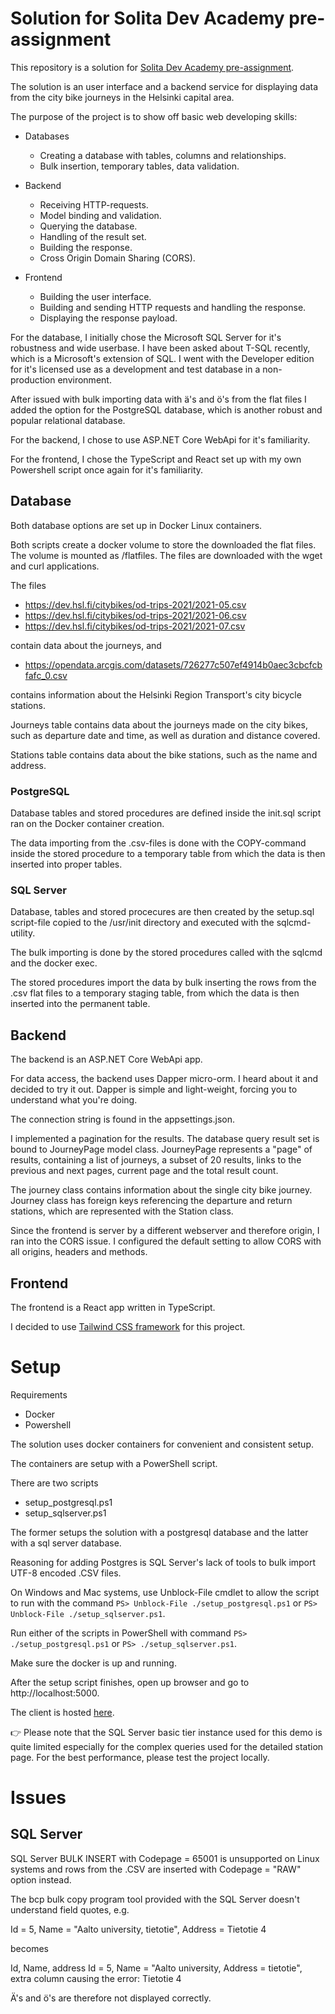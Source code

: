 # Solution for Solita Dev Academy pre-assignment

This repository is a solution for [Solita Dev Academy pre-assignment](https://github.com/solita/dev-academy-2023-exercise).

The solution is an user interface and a backend service for displaying data from the city bike journeys in the Helsinki capital area.

The purpose of the project is to show off basic web developing skills: 

* Databases
    * Creating a database with tables, columns and relationships.
    * Bulk insertion, temporary tables, data validation.

* Backend
    * Receiving HTTP-requests.
    * Model binding and validation.
    * Querying the database.
    * Handling of the result set.
    * Building the response.
    * Cross Origin Domain Sharing (CORS).

* Frontend
    * Building the user interface.
    * Building and sending HTTP requests and handling the response.
    * Displaying the response payload.

For the database, I initially chose the Microsoft SQL Server for it's robustness and wide userbase. I have been asked about T-SQL recently, which is a Microsoft's extension of SQL. I went with the Developer edition for it's licensed use as a development and test database in a non-production environment.

After issued with bulk importing data with ä's and ö's from the flat files I added the option for the PostgreSQL database, which is another robust and popular relational database.

For the backend, I chose to use ASP.NET Core WebApi for it's familiarity.

For the frontend, I chose the TypeScript and React set up with my own Powershell script once again for it's familiarity.

## Database

Both database options are set up in Docker Linux containers.

Both scripts create a docker volume to store the downloaded the flat files. The volume is mounted as /flatfiles. The files are downloaded with the wget and curl applications.

The files

* <https://dev.hsl.fi/citybikes/od-trips-2021/2021-05.csv>
* <https://dev.hsl.fi/citybikes/od-trips-2021/2021-06.csv>
* <https://dev.hsl.fi/citybikes/od-trips-2021/2021-07.csv>

contain data about the journeys, and

* <https://opendata.arcgis.com/datasets/726277c507ef4914b0aec3cbcfcbfafc_0.csv>

contains information about the Helsinki Region Transport's city bicycle stations.

Journeys table contains data about the journeys made on the city bikes, such as departure date and time, as well as duration and distance covered.

Stations table contains data about the bike stations, such as the name and address.

### PostgreSQL

Database tables and stored procedures are defined inside the init.sql script ran on the Docker container creation.

The data importing from the .csv-files is done with the COPY-command inside the stored procedure to a temporary table from which the data is then inserted into proper tables.

### SQL Server

Database, tables and stored procecures are then created by the setup.sql script-file copied to the /usr/init directory and executed with the sqlcmd-utility.

The bulk importing is done by the stored procedures called with the sqlcmd and the docker exec.

The stored procedures import the data by bulk inserting the rows from the .csv flat files to a temporary staging table, from which the data is then inserted into the permanent table. 

## Backend

The backend is an ASP.NET Core WebApi app.

For data access, the backend uses Dapper micro-orm. I heard about it and decided to try it out. Dapper is simple and light-weight, forcing you to understand what you're doing.

The connection string is found in the appsettings.json. 

I implemented a pagination for the results. The database query result set is bound to JourneyPage model class. JourneyPage represents a "page" of results, containing a list of journeys, a subset of 20 results, links to the previous and next pages, current page and the total result count.

The journey class contains information about the single city bike journey. Journey class has foreign keys referencing the departure and return stations, which are represented with the Station class.

Since the frontend is server by a different webserver and therefore origin, I ran into the CORS issue. I configured the default setting to allow CORS with all origins, headers and methods.

## Frontend

The frontend is a React app written in TypeScript.

I decided to use [Tailwind CSS framework](https://tailwindcss.com/) for this project.

# Setup

Requirements

* Docker
* Powershell

The solution uses docker containers for convenient and consistent setup.

The containers are setup with a PowerShell script.

There are two scripts

* setup_postgresql.ps1
* setup_sqlserver.ps1

The former setups the solution with a postgresql database and the latter with a sql server database.

Reasoning for adding Postgres is SQL Server's lack of tools to bulk import UTF-8 encoded .CSV files. 

On Windows and Mac systems, use Unblock-File cmdlet to allow the script to run with the command `PS> Unblock-File ./setup_postgresql.ps1` or `PS> Unblock-File ./setup_sqlserver.ps1`.

Run either of the scripts in PowerShell with command `PS> ./setup_postgresql.ps1` or `PS> ./setup_sqlserver.ps1`.

Make sure the docker is up and running.

After the setup script finishes, open up browser and go to http://localhost:5000.

The client is hosted [here](https://victorious-bay-04e773803.2.azurestaticapps.net/).

:point_right: Please note that the SQL Server basic tier instance used for this demo is quite limited especially for the complex queries used for the detailed station page. For the best performance, please test the project locally.

# Issues

## SQL Server

SQL Server BULK INSERT with Codepage = 65001 is unsupported on Linux systems and rows from the .CSV are inserted with Codepage = "RAW" option instead.

The bcp bulk copy program tool provided with the SQL Server doesn't understand field quotes, e.g.

Id = 5, Name = "Aalto university, tietotie", Address = Tietotie 4

becomes

Id, Name, address
Id = 5, Name = "Aalto university, Address = tietotie", extra column causing the error: Tietotie 4

Ä's and ö's are therefore not displayed correctly.